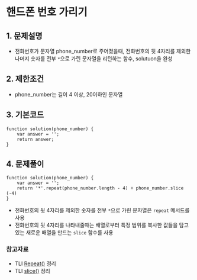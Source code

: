 # 핸드폰 번호 가리기

## 1. 문제설명
 + 전화번호가 문자열 phone_number로 주어졌을때, 전화번호의 뒷 4자리를 제외한 나머지 숫자를 전부 ```*```으로 가린 문자열을 리턴하는 함수, solutuon을 완성
  
## 2. 제한조건
 + phone_number는 길이 4 이상, 20이하인 문자열
  
## 3. 기본코드
```
function solution(phone_number) {
    var answer = '';
    return answer;
}
```

## 4. 문제풀이
```
function solution(phone_number) {
    var answer = '';
    return '*'.repeat(phone_number.length - 4) + phone_number.slice (-4) 
}
```
+ 전화번호의 뒷 4자리를 제외한 숫자를 전부 ```*```으로 가린 문자열은 ```repeat``` 메서드를 사용
+ 전화번호의 뒷 4자리를 나타내줄때는 배열로부터 특정 범위를 복사한 값들을 담고 있는 새로운 배열을 만드는 ```slice``` 함수를 사용

### 참고자료
- TLI [Repeat()](https://github.com/saehwa95/TIL/blob/main/JavaScript/Repeat().md) 정리
- TLI [slice()](https://github.com/saehwa95/TIL/blob/main/JavaScript/slice().md) 정리
